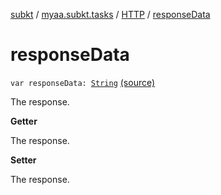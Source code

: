 [subkt](../../index.md) / [myaa.subkt.tasks](../index.md) / [HTTP](index.md) / [responseData](./response-data.md)

# responseData

`var responseData: `[`String`](https://kotlinlang.org/api/latest/jvm/stdlib/kotlin/-string/index.html) [(source)](https://github.com/Myaamori/SubKt/blob/0.1.8/src/main/kotlin/myaa/subkt/tasks/tasks.kt#L1463)

The response.

**Getter**

The response.

**Setter**

The response.

